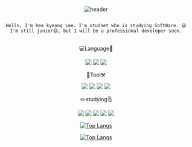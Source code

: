 

<div align=center>
  
![header](https://capsule-render.vercel.app/api?type=waving&color=timeAuto&height=300&section=header&text=반갑습니다.이희경입니다.%20&fontSize=30)


<pre>
<code>
Hello, I'm hee kyeong Lee. I'm studnet who is studying SoftWare. 😃
I'm still junior😅, but I will be a professional developer soon.
</code>
</pre>


  
  
  
💻Language📓

<img src="https://img.shields.io/badge/JAVA-007396?style=flat-square&logo=Java&logoColor=white"/> <img src="https://img.shields.io/badge/C++-00599C?style=flat-square&logo=c++&logoColor=white"/> <img src="https://img.shields.io/badge/Python-FFCA28?style=flat-square&logo=python&logoColor=white"/>


🧰Tool⚒️

<img src="https://img.shields.io/badge/VScode-007ACC?style=flat-square&logo=visualstudiocode&logoColor=white"/> <img src="https://img.shields.io/badge/Eclipse-2C2255?style=flat-square&logo=eclipse&logoColor=white"/> <img src="https://img.shields.io/badge/UnityEngine-9B9B9B?style=flat-square&logo=unity&logoColor=white"/> <img src="https://img.shields.io/badge/GitHub-181717?style=flat-square&logo=github&logoColor=white"/>


✏️studying🗒️
  
<img src="https://img.shields.io/badge/자료구조-yellowgreen?style=flat-square&logo=&logoColor="/> <img src="https://img.shields.io/badge/알고리즘-red?style=flat-square&logo=&logoColor="/> <img src="https://img.shields.io/badge/컴퓨터구조-ff6984?style=flat-square&logo=&logoColor="/> <img src="https://img.shields.io/badge/계산이론-FC6D26?style=flat-square&logo=&logoColor="/> <img src="https://img.shields.io/badge/신호와%20시스템-00A98F?style=flat-square&logo=&logoColor="/>

  
[![Top Langs](https://github-readme-stats.vercel.app/api/top-langs/?username={mmm5910(string)})](https://github.com/anuraghazra/github-readme-stats)

[![Top Langs](https://github-readme-stats.vercel.app/api/top-langs/?username=heekyeong&layout=compact)](https://github.com/mmm5910/github-readme-stats)



</div>
